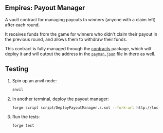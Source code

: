 ## Empires: Payout Manager

A vault contract for managing payouts to winners (anyone with a claim left) after each round.

It receives funds from the game for winners who didn't claim their payout in the previous round, and allows them to withdraw their funds.

This contract is fully managed through the [contracts](../contracts) package, which will deploy it and will output the address in the [`payman.json`](../contracts/payman.json) file in there as well.

## Testing

1. Spin up an anvil node:

   ```bash
   anvil
   ```

2. In another terminal, deploy the payout manager:

   ```bash
   forge script script/DeployPayoutManager.s.sol --fork-url http://localhost:8545 --broadcast
   ```

3. Run the tests:

   ```bash
   forge test
   ```
